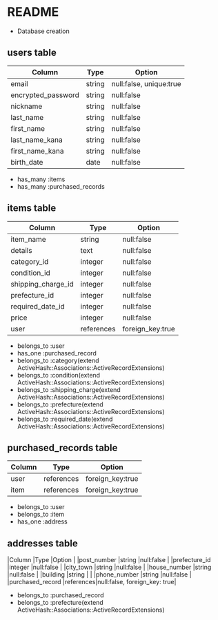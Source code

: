 # README


* Database creation

## users table
|Column             |Type      |Option                 |
| ----------------- | -------- | --------------------- |
|email              |string    |null:false, unique:true|
|encrypted_password |string    |null:false             |
|nickname           |string    |null:false             |
|last_name          |string    |null:false             |
|first_name         |string    |null:false             |
|last_name_kana     |string    |null:false             |
|first_name_kana    |string    |null:false             |
|birth_date         |date      |null:false             |
- has_many :items
- has_many :purchased_records


## items table
|Column             |Type      |Option                 |
| ----------------- | -------- | --------------------- |
|item_name          |string    |null:false             |
|details            |text      |null:false             |
|category_id        |integer   |null:false             |
|condition_id       |integer   |null:false             |
|shipping_charge_id |integer   |null:false             |
|prefecture_id      |integer   |null:false             |
|required_date_id   |integer   |null:false             |
|price              |integer   |null:false             |
|user               |references|foreign_key:true       |
- belongs_to :user
- has_one :purchased_record
- belongs_to :category(extend ActiveHash::Associations::ActiveRecordExtensions)
- belongs_to :condition(extend ActiveHash::Associations::ActiveRecordExtensions)
- belongs_to :shipping_charge(extend ActiveHash::Associations::ActiveRecordExtensions)
- belongs_to :prefecture(extend ActiveHash::Associations::ActiveRecordExtensions)
- belongs_to :required_date(extend ActiveHash::Associations::ActiveRecordExtensions)


## purchased_records table
|Column      |Type      |Option          |
| ---------- | -------- | -------------- |
|user        |references|foreign_key:true|
|item        |references|foreign_key:true|
- belongs_to :user
- belongs_to :item
- has_one :address


## addresses table
|Column             |Type      |Option                       |
|post_number        |string    |null:false                   |
|prefecture_id      |integer   |null:false                   |
|city_town          |string    |null:false                   |
|house_number       |string    |null:false                   |
|building           |string    |                             |
|phone_number       |string    |null:false                   |
|purchased_record   |references|null:false, foreign_key: true|
- belongs_to :purchased_record
- belongs_to :prefecture(extend ActiveHash::Associations::ActiveRecordExtensions)



<!-- * model creation(ActiveHash) -->
<!-- ## prefectures table(ActiveHash)
self.data = [
  {id:1, name: "北海道"},
  {id:2, name: "青森"},
  .
  .
  .
  {id:47, name: "沖縄"},
]
- has_many :addresses(include ActiveHash::Associations)
- has_many :shipping_from(include ActiveHash::Associations)

## categories table(ActiveHash)
self.data = [
  {id:1, name: "___"},
  {id:2, name: "レディース"},
  {id:3, name: "メンズ"},
  .
  .
  .
]
- has_many :items(include ActiveHash::Associations)


## conditions table(ActiveHash)
self.data = [
  {id:1, name: "___"},
  {id:2, name: "新品"},
  .
  .
  .
]
- has_many :items(include ActiveHash::Associations)


## shipping_charges table(ActiveHash)
self.data = [
  {id:1, name: "___"},
  {id:2, name: "着払い（購入者負担）"},
  .
  .
  .
]
- has_many :items(include ActiveHash::Associations)


## required_dates table(ActiveHash)
self.data = [
  {id:1, name: "___"},
  {id:2, name: "1~2日以内で発送"},
  .
  .
  .
]
- has_many :items(include ActiveHash::Associations) -->
